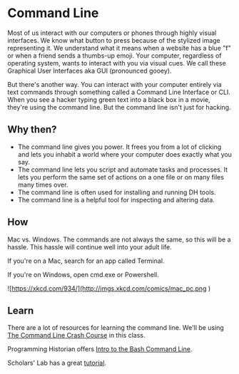 # Command Line
Most of us interact with our computers or phones through highly visual interfaces. We know what button to press because of the stylized image representing it. We understand what it means when a website has a blue "f" or when a friend sends a thumbs-up emoji. Your computer, regardless of operating system, wants to interact with you via visual cues. We call these Graphical User Interfaces aka GUI (pronounced gooey). 

But there's another way. You can interact with your computer entirely via text commands through something called a Command Line Interface or CLI. When you see a hacker typing green text into a black box in a movie, they're using the command line. But the command line isn't just for hacking. 


## Why then?

* The command line gives you power. It frees you from a lot of clicking and lets you inhabit a world where your computer does exactly what you say. 
* The command line lets you script and automate tasks and processes. It lets you perform the same set of actions on a one file or on many files many times over. 
* The command line is often used for installing and running DH tools. 
* The command line is a helpful tool for inspecting and altering data. 


## How
Mac vs. Windows. The commands are not always the same, so this will be a hassle. This hassle will continue well into your adult life.

If you're on a Mac, search for an app called Terminal. 

If you're on Windows, open cmd.exe or Powershell. 

![https://xkcd.com/934/](http://imgs.xkcd.com/comics/mac_pc.png )

## Learn
There are a lot of resources for learning the command line. We'll be using [The Command Line Crash Course](https://learnrubythehardway.org/book/appendixa.html) in this class. 

Programming Historian offers [Intro to the Bash Command Line](http://programminghistorian.org/lessons/intro-to-bash).

Scholars' Lab has a great [tutorial](http://praxis.scholarslab.org/scratchpad/bash/). 